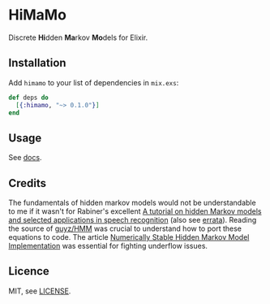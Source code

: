 # HiMaMo

Discrete **Hi**dden **Ma**rkov **Mo**dels for Elixir.

## Installation

Add `himamo` to your list of dependencies in `mix.exs`:

```elixir
def deps do
  [{:himamo, "~> 0.1.0"}]
end
```

## Usage

See [docs].

## Credits

The fundamentals of hidden markov models would not be understandable to me if
it wasn't for Rabiner's excellent [A tutorial on hidden Markov models and
selected applications in speech recognition][rabiner] (also see [errata]).
Reading the source of [guyz/HMM][guyz] was crucial to understand how to port
these equations to code. The article [Numerically Stable Hidden Markov Model
Implementation][numstable] was essential for fighting underflow issues.

[docs]: https://hexdocs.pm/himamo
[rabiner]: http://www.ece.ucsb.edu/Faculty/Rabiner/ece259/Reprints/tutorial%20on%20hmm%20and%20applications.pdf
[errata]: http://www.media.mit.edu/~rahimi/rabiner/rabiner-errata/
[numstable]: https://core.ac.uk/download/pdf/22865757.pdf
[guyz]: https://github.com/guyz/HMM

## Licence

MIT, see [LICENSE](LICENSE).
